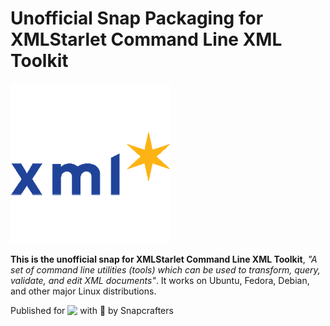 # Unofficial Snap Packaging for XMLStarlet Command Line XML Toolkit
<!--
	Use the Staticaly service for easy access to in-repo pictures:
	https://www.staticaly.com/
-->
![Logo of XMLStarlet Command Line XML Toolkit](gui/xmlstarlet.adapted.png "Logo of XMLStarlet Command Line XML Toolkit")

**This is the unofficial snap for XMLStarlet Command Line XML Toolkit**, *"A set of command line utilities (tools) which can be used to transform, query, validate, and edit XML documents"*. It works on Ubuntu, Fedora, Debian, and other major Linux distributions.

<!-- Uncomment and modify this when you are provided a build status badge
[![Build Status Badge of the `xmlstarlet` Snap](https://build.snapcraft.io/badge/Lin-Buo-Ren/xmlstarlet-snap.svg "Build Status of the `xmlstarlet` snap")](https://build.snapcraft.io/user/Lin-Buo-Ren/xmlstarlet-snap)
-->

<!-- Uncomment and modify this when you have a screenshot
![Screenshot of the Snapped Application](local/screenshots/screenshot.png "Screenshot of the Snapped Application")
-->

Published for <img src="http://anything.codes/slack-emoji-for-techies/emoji/tux.png" align="top" width="24" /> with 💝 by Snapcrafters

<!-- Uncomment and modify this when you have published the snap to the Snap Store
## Installation
([Don't have snapd installed?](https://snapcraft.io/docs/core/install))

### In Terminal
    # Install Snap #
    sudo snap install --channel=edge --devmode xmlstarlet
    #sudo snap install --channel=beta xmlstarlet
    #sudo snap install xmlstarlet
    
    # Connect the Snap to Required Interfaces #
    ## _plug_name_: Reasoning of connecting _plug_name_ ##
    sudo snap connect xmlstarlet:_plug_name_
    
    # Connect the Snap to Optional Interfaces #
    ## _plug_name_: Reasoning of connecting _plug_name_ ##
    sudo snap connect xmlstarlet:_plug_name_

### The Graphical Way
[![Get it from the Snap Store](https://snapcraft.io/static/images/badges/en/snap-store-black.svg)](https://snapcraft.io/xmlstarlet)
-->

<!-- Uncomment when you have test results
## What is Working
* [A list of functionallities that are verified working]

## What is NOT Working...yet 
Check out the [issue tracker](https://github.com/Lin-Buo-Ren/xmlstarlet-snap/issues) for known issues.
-->

<!-- Uncomment when you have initialized the URLs
## Support
* Report issues regarding using this snap to the issue tracker:  
  <https://github.com/Lin-Buo-Ren/xmlstarlet-snap/issues>
* You may also post on the Snapcraft Forum, under the `snap` topic category:  
  <https://forum.snapcraft.io/c/snap>
-->
